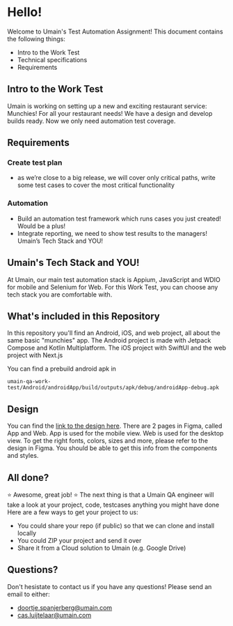 # Hello!

Welcome to Umain's Test Automation Assignment! This document contains the following things:

- Intro to the Work Test
- Technical specifications
- Requirements

## Intro to the Work Test

Umain is working on setting up a new and exciting restaurant service: Munchies! For all your restaurant needs! We have a design and develop builds ready. Now we only need automation test coverage.

## Requirements

### Create test plan

- as we’re close to a big release, we will cover only critical paths, write some test cases to cover the most critical functionality

### Automation

- Build an automation test framework which runs cases you just created!
Would be a plus!
- Integrate reporting, we need to show test results to the managers!
Umain’s Tech Stack and YOU!

## Umain's Tech Stack and YOU!

At Umain, our main test automation stack is Appium, JavaScript and WDIO for mobile and Selenium for Web. For this Work Test, you can choose any tech stack you are comfortable with.

## What's included in this Repository

In this repository you'll find an Android, iOS, and web project, all about the same basic "munchies" app. The Android project is made with Jetpack Compose and Kotlin Multiplatform. The iOS project with SwiftUI and the web project with Next.js 

You can find a prebuild android apk in 
```
umain-qa-work-test/Android/androidApp/build/outputs/apk/debug/androidApp-debug.apk
```


## Design
You can find the [link to the design here](https://www.figma.com/file/263XJno7ii0uEaarJP9Ydw/Umain-Tech-Case?type=design&node-id=27%3A5682&mode=design&t=BPI3BgkmmHVtTdCb-1).
There are 2 pages in Figma, called App and Web. App is used for the mobile view. Web is used for the desktop view.
To get the right fonts, colors, sizes and more, please refer to the design in Figma. You should be able to get this info from the components and styles.

## All done?

:star: Awesome, great job! :star:
The next thing is that a Umain QA engineer will take a look at your project, code, testcases anything you might have done
Here are a few ways to get your project to us:

- You could share your repo (if public) so that we can clone and install locally
- You could ZIP your project and send it over
- Share it from a Cloud solution to Umain (e.g. Google Drive)

## Questions?

Don't hesistate to contact us if you have any questions! Please send an email to either:

- doortje.spanjerberg@umain.com
- cas.luijtelaar@umain.com
